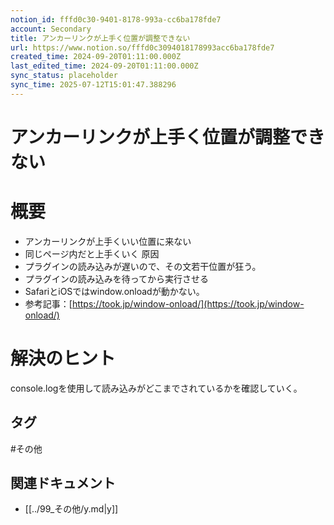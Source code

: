 ```yaml
---
notion_id: fffd0c30-9401-8178-993a-cc6ba178fde7
account: Secondary
title: アンカーリンクが上手く位置が調整できない
url: https://www.notion.so/fffd0c3094018178993acc6ba178fde7
created_time: 2024-09-20T01:11:00.000Z
last_edited_time: 2024-09-20T01:11:00.000Z
sync_status: placeholder
sync_time: 2025-07-12T15:01:47.388296
---
```

# アンカーリンクが上手く位置が調整できない

# 概要
- アンカーリンクが上手くいい位置に来ない
- 同じページ内だと上手くいく
原因
- プラグインの読み込みが遅いので、その文若干位置が狂う。
- プラグインの読み込みを待ってから実行させる
- SafariとiOSではwindow.onloadが動かない。
- 参考記事：[https://took.jp/window-onload/](https://took.jp/window-onload/)
# 解決のヒント
console.logを使用して読み込みがどこまでされているかを確認していく。

## タグ

#その他 

## 関連ドキュメント

- [[../99_その他/y.md|y]]
